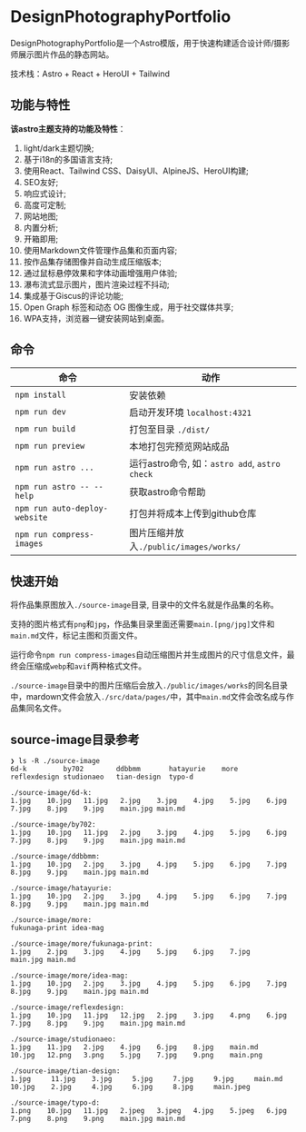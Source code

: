 # DesignPhotographyPortfolio

DesignPhotographyPortfolio是一个Astro模版，用于快速构建适合设计师/摄影师展示图片作品的静态网站。

技术栈：Astro + React + HeroUI + Tailwind

## 功能与特性

**该astro主题支持的功能及特性**：

1. light/dark主题切换;
2. 基于i18n的多国语言支持;
3. 使用React、Tailwind CSS、DaisyUI、AlpineJS、HeroUI构建;
4. SEO友好;
5. 响应式设计;
6. 高度可定制;
7. 网站地图;
8. 内置分析;
9. 开箱即用;
10. 使用Markdown文件管理作品集和页面内容;
11. 按作品集存储图像并自动生成压缩版本;
12. 通过鼠标悬停效果和字体动画增强用户体验;
13. 瀑布流式显示图片，图片渲染过程不抖动;
14. 集成基于Giscus的评论功能;
15. Open Graph 标签和动态 OG 图像生成，用于社交媒体共享;
16. WPA支持，浏览器一键安装网站到桌面。

## 命令

| 命令                          | 动作                                          |
| ----------------------------- | --------------------------------------------- |
| `npm install`                 | 安装依赖                                      |
| `npm run dev`                 | 启动开发环境 `localhost:4321`                 |
| `npm run build`               | 打包至目录 `./dist/`                          |
| `npm run preview`             | 本地打包完预览网站成品                        |
| `npm run astro ...`           | 运行astro命令, 如：`astro add`, `astro check` |
| `npm run astro -- --help`     | 获取astro命令帮助                             |
| `npm run auto-deploy-website` | 打包并将成本上传到github仓库                  |
| `npm run compress-images`     | 图片压缩并放入`./public/images/works/`        |

## 快速开始

将作品集原图放入`./source-image`目录, 目录中的文件名就是作品集的名称。

支持的图片格式有`png`和`jpg`，作品集目录里面还需要`main.[png/jpg]`文件和`main.md`文件，标记主图和页面文件。

运行命令`npm run compress-images`自动压缩图片并生成图片的尺寸信息文件，最终会压缩成`webp`和`avif`两种格式文件。

`./source-image`目录中的图片压缩后会放入`./public/images/works`的同名目录中，mardown文件会放入`./src/data/pages/`中，其中`main.md`文件会改名成与作品集同名文件。

## source-image目录参考

```text
❯ ls -R ./source-image
6d-k         by702        ddbbmm       hatayurie    more         reflexdesign studionaeo   tian-design  typo-d

./source-image/6d-k:
1.jpg    10.jpg   11.jpg   2.jpg    3.jpg    4.jpg    5.jpg    6.jpg    7.jpg    8.jpg    9.jpg    main.jpg main.md

./source-image/by702:
1.jpg    10.jpg   11.jpg   2.jpg    3.jpg    4.jpg    5.jpg    6.jpg    7.jpg    8.jpg    9.jpg    main.jpg main.md

./source-image/ddbbmm:
1.jpg    10.jpg   2.jpg    3.jpg    4.jpg    5.jpg    6.jpg    7.jpg    8.jpg    9.jpg    main.jpg main.md

./source-image/hatayurie:
1.jpg    10.jpg   2.jpg    3.jpg    4.jpg    5.jpg    6.jpg    7.jpg    8.jpg    9.jpg    main.jpg main.md

./source-image/more:
fukunaga-print idea-mag

./source-image/more/fukunaga-print:
1.jpg    2.jpg    3.jpg    4.jpg    5.jpg    6.jpg    7.jpg    main.jpg main.md

./source-image/more/idea-mag:
1.jpg    10.jpg   2.jpg    3.jpg    4.jpg    5.jpg    6.jpg    7.jpg    8.jpg    9.jpg    main.jpg main.md

./source-image/reflexdesign:
1.jpg    10.jpg   11.jpg   12.jpg   2.jpg    3.jpg    4.png    6.jpg    7.jpg    8.jpg    9.jpg    main.jpg main.md

./source-image/studionaeo:
1.jpg    11.jpg   2.jpg    4.jpg    6.jpg    8.jpg    main.md
10.jpg   12.png   3.png    5.jpg    7.jpg    9.png    main.png

./source-image/tian-design:
1.jpg     11.jpg    3.jpg     5.jpg     7.jpg     9.jpg     main.md
10.jpg    2.jpg     4.jpg     6.jpg     8.jpg     main.jpeg

./source-image/typo-d:
1.png    10.jpg   11.jpg   2.jpeg   3.jpeg   4.jpg    5.jpeg   6.jpg    7.png    8.png    9.png    main.jpg main.md
```
